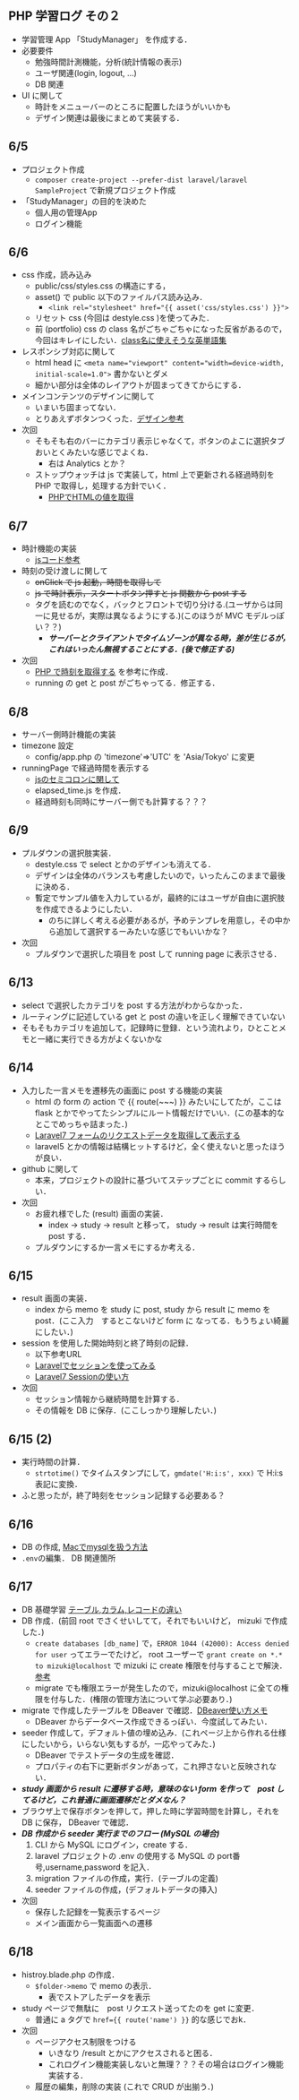 PHP 学習ログ その２
--- 
- 学習管理 App 「StudyManager」 を作成する．
- 必要要件
    - 勉強時間計測機能，分析(統計情報の表示)
    - ユーザ関連(login, logout, ...)
    - DB 関連
- UI に関して
    - 時計をメニューバーのところに配置したほうがいいかも
    - デザイン関連は最後にまとめて実装する．

## 6/5
- プロジェクト作成
    - ```composer create-project --prefer-dist laravel/laravel SampleProject``` で新規プロジェクト作成
- 「StudyManager」の目的を決めた
    - 個人用の管理App
    - ログイン機能

## 6/6
- css 作成，読み込み
    - public/css/styles.css の構造にする，
    - asset() で public 以下のファイルパス読み込み．
        - ```<link rel="stylesheet" href="{{ asset('css/styles.css') }}">```
    - リセット css (今回は destyle.css )を使ってみた．
    - 前 (portfolio) css の class 名がごちゃごちゃになった反省があるので，今回はキレイにしたい．[class名に使えそうな英単語集](https://taneppa.net/class_name_english/)
- レスポンシブ対応に関して
    - html head に ```<meta name="viewport" content="width=device-width, initial-scale=1.0">``` 書かないとダメ
    - 細かい部分は全体のレイアウトが固まってきてからにする．
- メインコンテンツのデザインに関して
    - いまいち固まってない．
    - とりあえずボタンつくった．[デザイン参考](https://saruwakakun.com/html-css/reference/buttons)
- 次回
    - そもそも右のバーにカテゴリ表示じゃなくて，ボタンのよこに選択タブおいとくみたいな感じでよくね．
        - 右は Analytics とか？
    - ストップウォッチは js で実装して，html 上で更新される経過時刻を PHP で取得し，処理する方針でいく．
        - [PHPでHTMLの値を取得](https://teratail.com/questions/25144)

## 6/7
- 時計機能の実装
    - [jsコード参考](https://qiita.com/delph/items/9c702cdf03a5679d93e0)
- 時刻の受け渡しに関して
    - ~~onClick で js 起動，時間を取得して~~
    - ~~js で時計表示，スタートボタン押すと js 関数から post する~~
    - タグを読むのでなく，バックとフロントで切り分ける.(ユーザからは同一に見せるが，実際は異なるようにする.)(このほうが MVC モデルっぽい？？)
        - ___サーバーとクライアントでタイムゾーンが異なる時，差が生じるが，これはいったん無視することにする．(後で修正する)___
- 次回
    - [PHP で時刻を取得する](https://blog.codecamp.jp/php-datetime) を参考に作成．
    - running の get と post がごちゃってる．修正する．

## 6/8
- サーバー側時計機能の実装
- timezone 設定
    - config/app.php の 'timezone'=>'UTC' を 'Asia/Tokyo' に変更
- runningPage で経過時間を表示する
    - [jsのセミコロンに関して](https://qiita.com/igayamaguchi/items/ac48b7e12890351ee55a)
    - elapsed_time.js を作成．
    - 経過時刻も同時にサーバー側でも計算する？？？

## 6/9
- プルダウンの選択肢実装．
    - destyle.css で select とかのデザインも消えてる．
    - デザインは全体のバランスも考慮したいので，いったんこのままで最後に決める．
    - 暫定でサンプル値を入力しているが，最終的にはユーザが自由に選択肢を作成できるようにしたい．
        - のちに詳しく考える必要があるが，予めテンプレを用意し，その中から追加して選択するーみたいな感じでもいいかな？
- 次回
    - プルダウンで選択した項目を post して running page に表示させる．

## 6/13
- select で選択したカテゴリを post する方法がわからなかった．
- ルーティングに記述している get と post の違いを正しく理解できていない
- そもそもカテゴリを追加して，記録時に登録．という流れより，ひとことメモと一緒に実行できる方がよくないかな

## 6/14
- 入力した一言メモを遷移先の画面に post する機能の実装 
    - html の form の action で {{ route(~~~) }} みたいにしてたが，ここは flask とかでやってたシンプルにルート情報だけでいい．(この基本的なとこでめっちゃ詰まった．)
    - [Laravel7 フォームのリクエストデータを取得して表示する](https://mebee.info/2020/05/22/post-10635/)
    - laravel5 とかの情報は結構ヒットするけど，全く使えないと思ったほうが良い．
- github に関して
    - 本来，プロジェクトの設計に基づいてステップごとに commit するらしい．
- 次回
    - お疲れ様でした (result) 画面の実装．
        - index → study → result と移って， study → result は実行時間を post する．
    - プルダウンにするか一言メモにするか考える．

## 6/15
- result 画面の実装．
    - index から memo を study に post, study から result に memo を post．(ここ入力　するとこないけど form に なってる．もうちょい綺麗にしたい．)
- session を使用した開始時刻と終了時刻の記録．
    - 以下参考URL
    - [Laravelでセッションを使ってみる](https://qiita.com/reflet/items/5638ab18fd7cededed17)
    - [Laravel7 Sessionの使い方](https://mebee.info/2020/05/16/post-10651/)
- 次回
    - セッション情報から継続時間を計算する．
    - その情報を DB に保存．(ここしっかり理解したい．)

## 6/15 (2)
- 実行時間の計算．
    - ```strtotime()``` でタイムスタンプにして，```gmdate('H:i:s', xxx)``` で H:i:s 表記に変換．
- ふと思ったが，終了時刻をセッション記録する必要ある？

## 6/16
- DB の作成, [Macでmysqlを扱う方法](https://qiita.com/fuwamaki/items/194c2a82bd6865f26045)
- ```.env```の編集． DB 関連箇所

## 6/17 
- DB 基礎学習 [テーブル,カラム,レコードの違い](https://academy.gmocloud.com/know/20160425/2259)
- DB 作成．(前回 root でさくせいしてて，それでもいいけど， mizuki で作成した．)
    - ```create databases [db_name]``` で，```ERROR 1044 (42000): Access denied for user``` ってエラーでたけど， root ユーザーで ```grant create on *.* to mizuki@localhost``` で mizuki に create 権限を付与することで解決．[参考](https://www.dbonline.jp/mysql/user/index6.html)
    - migrate でも権限エラーが発生したので，mizuki@localhost に全ての権限を付与した．(権限の管理方法について学ぶ必要あり．)
- migrate で作成したテーブルを DBeaver で確認．[DBeaver使い方メモ](https://qiita.com/12345/items/48f6856e32fd618ea307)
    - DBeaver からデータベース作成できるっぽい．今度試してみたい．
- seeder 作成して，デフォルト値の埋め込み．(これページ上から作れる仕様にしたいから，いらない気もするが，一応やってみた．)
    - DBeaver でテストデータの生成を確認．
    - プロパティの右下に更新ボタンがあって，これ押さないと反映されない．
- ___study 画面から result に遷移する時，意味のない form を作って　post してるけど，これ普通に画面遷移だとダメなん？___
- ブラウザ上で保存ボタンを押して，押した時に学習時間を計算し，それを DB に保存， DBeaver で確認．
- ___DB 作成から seeder 実行までのフロー (MySQL の場合)___
    1. CLI から MySQL にログイン，create する．
    2. laravel プロジェクトの .env の使用する MySQL の port番号,username,password を記入．
    3. migration ファイルの作成，実行．(テーブルの定義)
    4. seeder ファイルの作成，(デフォルトデータの挿入)
- 次回
    - 保存した記録を一覧表示するページ
    - メイン画面から一覧画面への遷移

## 6/18
- histroy.blade.php の作成．
    - ```$folder->memo``` で memo の表示．
        - 表でストアしたデータを表示
- study ページで無駄に　post リクエスト送ってたのを get に変更．
    - 普通に a タグで ```href={{ route('name') }}``` 的な感じでおk．
- 次回
    - ページアクセス制限をつける
        - いきなり /result とかにアクセスされると困る．
        - これログイン機能実装しないと無理？？？その場合はログイン機能実装する．
    - 履歴の編集，削除の実装 (これで CRUD が出揃う．)